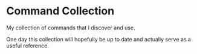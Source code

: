 # Command Collection

My collection of commands that I discover and use.

One day this collection will hopefully be up to date and actually serve as a useful reference.
